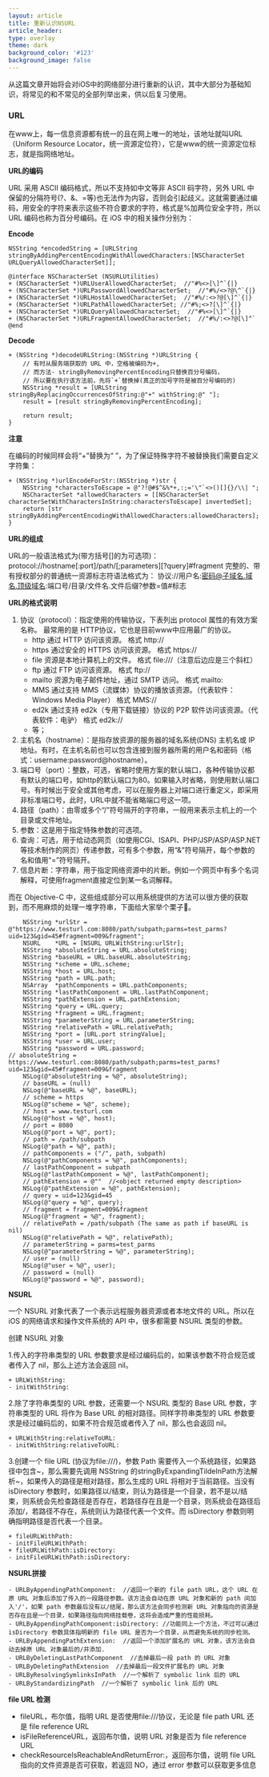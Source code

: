 ```yaml
---
layout: article
title: 重新认识NSURL
article_header:
type: overlay
theme: dark
background_color: '#123'
background_image: false
---
```


从这篇文章开始将会对iOS中的网络部分进行重新的认识，其中大部分为基础知识，将常见的和不常见的全部列举出来，供以后复习使用。

### URL

在www上，每一信息资源都有统一的且在网上唯一的地址，该地址就叫URL（Uniform Resource Locator，统一资源定位符），它是www的统一资源定位标志，就是指网络地址。

**URL的编码**

URL 采用 ASCII 编码格式，所以不支持如中文等非 ASCII 码字符，另外 URL 中保留的分隔符号(?、&、=等)也无法作为内容，否则会引起歧义。这就需要通过编码，用安全的字符来表示这些不符合要求的字符，格式是%加两位安全字符，所以 URL 编码也称为百分号编码。在 iOS 中的相关操作分别为：

**Encode**

```
NSString *encodedString = [URLString stringByAddingPercentEncodingWithAllowedCharacters:[NSCharacterSet URLQueryAllowedCharacterSet]];

@interface NSCharacterSet (NSURLUtilities)
+ (NSCharacterSet *)URLUserAllowedCharacterSet;  //"#%<>[\]^`{|}
+ (NSCharacterSet *)URLPasswordAllowedCharacterSet;  //"#%/<>?@\^`{|}
+ (NSCharacterSet *)URLHostAllowedCharacterSet;  //"#%/:<>?@[\]^`{|}
+ (NSCharacterSet *)URLPathAllowedCharacterSet; //"#%;<>?[\]^`{|}
+ (NSCharacterSet *)URLQueryAllowedCharacterSet;  //"#%<>[\]^`{|}
+ (NSCharacterSet *)URLFragmentAllowedCharacterSet;  //"#%/:<>?@[\]^`
@end
```

**Decode**

```
+ (NSString *)decodeURLString:(NSString *)URLString {
    // 有时从服务端获取的 URL 中，空格被编码为+, 
    // 而方法- stringByRemovingPercentEncoding只替换百分号编码，
    // 所以要在执行该方法前，先将`+`替换掉(真正的加号字符是被百分号编码的)
    NSString *result = [URLString stringByReplacingOccurrencesOfString:@"+" withString:@" "];
    result = [result stringByRemovingPercentEncoding];
    
    return result;
}
```

**注意**

在编码的时候同样会将“+”替换为“ ”，为了保证特殊字符不被替换我们需要自定义字符集：

```
+ (NSString *)urlEncodeForStr:(NSString *)str {
    NSString *charactersToEscape = @"?!@#$^&%*+,:;='\"`<>()[]{}/\\| ";
    NSCharacterSet *allowedCharacters = [[NSCharacterSet characterSetWithCharactersInString:charactersToEscape] invertedSet];
    return [str stringByAddingPercentEncodingWithAllowedCharacters:allowedCharacters];
}
```

**URL的组成**

URL的一般语法格式为(带方括号[]的为可选项)：
protocol://hostname[:port]/path/[;parameters][?query]#fragment
完整的、带有授权部分的普通统一资源标志符语法格式为：
协议://用户名:密码@子域名.域名.顶级域名:端口号/目录/文件名.文件后缀?参数=值#标志

**URL的格式说明**

1. 协议（protocol）：指定使用的传输协议，下表列出 protocol 属性的有效方案名称。 最常用的是 HTTP协议，它也是目前www中应用最广的协议。
	- http 通过 HTTP 访问该资源。 格式 http://
	- https 通过安全的 HTTPS 访问该资源。 格式 https://
	- file 资源是本地计算机上的文件。 格式 file:///（注意后边应是三个斜杠）
	- ftp 通过 FTP 访问该资源。 格式 ftp://
	- mailto 资源为电子邮件地址，通过 SMTP 访问。 格式 mailto:
	- MMS 通过支持 MMS（流媒体）协议的播放该资源。（代表软件：Windows Media Player） 格式 MMS://
	- ed2k 通过支持 ed2k（专用下载链接）协议的 P2P 软件访问该资源。（代表软件：电驴） 格式 ed2k://
	- 等；
2. 主机名（hostname）：是指存放资源的服务器的域名系统(DNS) 主机名或 IP 地址。有时，在主机名前也可以包含连接到服务器所需的用户名和密码（格式：username:password@hostname）。
3. 端口号（port）：整数，可选，省略时使用方案的默认端口，各种传输协议都有默认的端口号，如http的默认端口为80。如果输入时省略，则使用默认端口号。有时候出于安全或其他考虑，可以在服务器上对端口进行重定义，即采用非标准端口号，此时，URL中就不能省略端口号这一项。
4. 路径（path）：由零或多个“/”符号隔开的字符串，一般用来表示主机上的一个目录或文件地址。
5. 参数：这是用于指定特殊参数的可选项。
6. 查询：可选，用于给动态网页（如使用CGI、ISAPI、PHP/JSP/ASP/ASP.NET等技术制作的网页）传递参数，可有多个参数，用“&”符号隔开，每个参数的名和值用“=”符号隔开。
7. 信息片断：字符串，用于指定网络资源中的片断。例如一个网页中有多个名词解释，可使用fragment直接定位到某一名词解释。

而在 Objective-C 中，这些组成部分可以用系统提供的方法可以很方便的获取到，而不用麻烦的处理一堆字符串，下面给大家举个栗子🌰。

```
    NSString *urlStr = @"https://www.testurl.com:8080/path/subpath;parms=test_parms?uid=123&gid=45#fragment=009&fragment";
    NSURL    *URL = [NSURL URLWithString:urlStr];
    NSString *absoluteString = URL.absoluteString;
    NSString *baseURL = URL.baseURL.absoluteString;
    NSString *scheme = URL.scheme;
    NSString *host = URL.host;
    NSString *path = URL.path;
    NSArray  *pathComponents = URL.pathComponents;
    NSString *lastPathComponent = URL.lastPathComponent;
    NSString *pathExtension = URL.pathExtension;
    NSString *query = URL.query;
    NSString *fragment = URL.fragment;
    NSString *parameterString = URL.parameterString;
    NSString *relativePath = URL.relativePath;
    NSString *port = [URL.port stringValue];
    NSString *user = URL.user;
    NSString *password = URL.password;
// absoluteString = https://www.testurl.com:8080/path/subpath;parms=test_parms?uid=123&gid=45#fragment=009&fragment
    NSLog(@"absoluteString = %@", absoluteString);
    // baseURL = (null)
    NSLog(@"baseURL = %@", baseURL);
    // scheme = https
    NSLog(@"scheme = %@", scheme);
    // host = www.testurl.com
    NSLog(@"host = %@", host);
    // port = 8080
    NSLog(@"port = %@", port);
    // path = /path/subpath
    NSLog(@"path = %@", path);
    // pathComponents = ("/", path, subpath)
    NSLog(@"pathComponents = %@", pathComponents);
    // lastPathComponent = subpath
    NSLog(@"lastPathComponent = %@", lastPathComponent);
    // pathExtension = @""  //<object returned empty description>
    NSLog(@"pathExtension = %@", pathExtension);
    // query = uid=123&gid=45
    NSLog(@"query = %@", query);
    // fragment = fragment=009&fragment
    NSLog(@"fragment = %@", fragment);
    // relativePath = /path/subpath (The same as path if baseURL is nil)
    NSLog(@"relativePath = %@", relativePath);
    // parameterString = parms=test_parms
    NSLog(@"parameterString = %@", parameterString);
    // user = (null)
    NSLog(@"user = %@", user);
    // password = (null)
    NSLog(@"password = %@", password);
```

**NSURL**

一个 NSURL 对象代表了一个表示远程服务器资源或者本地文件的 URL。所以在 iOS 的网络请求和操作文件系统的 API 中，很多都需要 NSURL 类型的参数。

创建 NSURL 对象

1.传入的字符串类型的 URL 参数要求是经过编码后的，如果该参数不符合规范或者传入了 nil，那么上述方法会返回 nil。
```
+ URLWithString:
- initWithString:
```
2.除了字符串类型的 URL 参数，还需要一个 NSURL 类型的 Base URL 参数，字符串类型的 URL 将作为 Base URL 的相对路径。同样字符串类型的 URL 参数要求是经过编码后的，如果不符合规范或者传入了 nil，那么也会返回 nil。
```
+ URLWithString:relativeToURL:
- initWithString:relativeToURL:
```
3.创建一个 file URL (协议为file:///)，参数 Path 需要传入一个系统路径，如果路径中包含~，那么需要先调用 NSString 的stringByExpandingTildeInPath方法解析~，如果传入的路径是相对路径，那么生成的 URL 将相对于当前路径。当没有 isDirectory 参数时，如果路径以/结束，则认为路径是一个目录，若不是以/结束，则系统会先检查路径是否存在，若路径存在且是一个目录，则系统会在路径后添加/，若路径不存在，系统则认为路径代表一个文件。而 isDirectory 参数则明确指明路径是否代表一个目录。
```
+ fileURLWithPath:
- initFileURLWithPath:
+ fileURLWithPath:isDirectory:
- initFileURLWithPath:isDirectory:
```

**NSURL拼接**

```
- URLByAppendingPathComponent:  //返回一个新的 file path URL，这个 URL 在原 URL 对象后添加了传入的一段路径参数。该方法会自动在原 URL 对象和新的 path 间加入'/'，如果 path 参数最后没有以/结尾，那么该方法会同步检测新 URL 对象指向的资源是否存在且是一个目录，如果路径指向网络挂载卷，这将会造成严重的性能损耗。
- URLByAppendingPathComponent:isDirectory: //功能同上一个方法，不过可以通过 isDirectory 参数具体指明新的 file URL 是否为一个目录，从而避免系统的同步检测。
- URLByAppendingPathExtension:  //返回一个添加扩展名的 URL 对象，该方法会自动去掉原 URL 对象最后的/并添加.
- URLByDeletingLastPathComponent  //去掉最后一段 path 的 URL 对象
- URLByDeletingPathExtension  //去掉最后一段文件扩展名的 URL 对象
- URLByResolvingSymlinksInPath  //一个解析了 symbolic link 后的 URL
- URLByStandardizingPath  //一个解析了 symbolic link 后的 URL
```

**file URL 检测**

- fileURL，布尔值，指明 URL 是否使用file:///协议，无论是 file path URL 还是 file reference URL
- isFileReferenceURL，返回布尔值，说明 URL 对象是否为 file reference URL
- checkResourceIsReachableAndReturnError:，返回布尔值，说明 file URL 指向的文件资源是否可获取，若返回 NO，通过 error 参数可以获取更多信息
